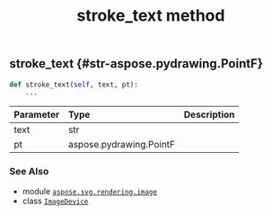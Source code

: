 ﻿---
title: stroke_text method
second_title: Aspose.SVG for Python via .NET API References
description: 
type: docs
weight: 220
url: /python-net/aspose.svg.rendering.image/imagedevice/stroke_text/
is_root: false
---

## stroke_text {#str-aspose.pydrawing.PointF}





```python
def stroke_text(self, text, pt):
    ...
```


| Parameter | Type | Description |
| :- | :- | :- |
| text | str |  |
| pt | aspose.pydrawing.PointF |  |



### See Also
* module [`aspose.svg.rendering.image`](../../)
* class [`ImageDevice`](/svg/python-net/aspose.svg.rendering.image/imagedevice)
